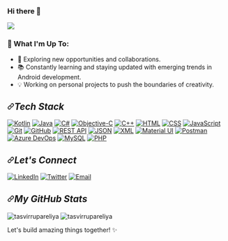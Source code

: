 ### Hi there 👋

![](https://komarev.com/ghpvc/?username=tasvirrupareliya&label=PROFILE+VIEWS&color=blue) 

### 🚀 What I'm Up To:
- 🌟 Exploring new opportunities and collaborations.
- 📚 Constantly learning and staying updated with emerging trends in Android development.
- 💡 Working on personal projects to push the boundaries of creativity.


<h2 dir="auto"><a id="user-content-tech-stack" class="anchor" aria-hidden="true" tabindex="-1" href="#tech-stack"><svg class="octicon octicon-link" viewBox="0 0 16 16" version="1.1" width="16" height="16" aria-hidden="true"><path d="m7.775 3.275 1.25-1.25a3.5 3.5 0 1 1 4.95 4.95l-2.5 2.5a3.5 3.5 0 0 1-4.95 0 .751.751 0 0 1 .018-1.042.751.751 0 0 1 1.042-.018 1.998 1.998 0 0 0 2.83 0l2.5-2.5a2.002 2.002 0 0 0-2.83-2.83l-1.25 1.25a.751.751 0 0 1-1.042-.018.751.751 0 0 1-.018-1.042Zm-4.69 9.64a1.998 1.998 0 0 0 2.83 0l1.25-1.25a.751.751 0 0 1 1.042.018.751.751 0 0 1 .018 1.042l-1.25 1.25a3.5 3.5 0 1 1-4.95-4.95l2.5-2.5a3.5 3.5 0 0 1 4.95 0 .751.751 0 0 1-.018 1.042.751.751 0 0 1-1.042.018 1.998 1.998 0 0 0-2.83 0l-2.5 2.5a1.998 1.998 0 0 0 0 2.83Z"></path></svg></a><i>Tech Stack</i></h2>

[![Kotlin](https://img.shields.io/badge/Kotlin-0095D5?style=for-the-badge&logo=kotlin&logoColor=white)](https://kotlinlang.org/)
[![Java](https://img.shields.io/badge/Java-007396?style=for-the-badge&logo=java&logoColor=white)](https://www.java.com/)
[![C#](https://img.shields.io/badge/C%23-239120?style=for-the-badge&logo=c-sharp&logoColor=white)](https://docs.microsoft.com/en-us/dotnet/csharp/)
[![Objective-C](https://img.shields.io/badge/Objective--C-007ACC?style=for-the-badge&logo=objective-c&logoColor=white)](https://developer.apple.com/library/archive/documentation/Cocoa/Conceptual/ProgrammingWithObjectiveC/Introduction/Introduction.html)
[![C++](https://img.shields.io/badge/C%2B%2B-00599C?style=for-the-badge&logo=c%2B%2B&logoColor=white)](https://www.cplusplus.com/)
[![HTML](https://img.shields.io/badge/HTML-239120?style=for-the-badge&logo=html5&logoColor=white)](https://developer.mozilla.org/en-US/docs/Web/HTML)
[![CSS](https://img.shields.io/badge/CSS-1572B6?style=for-the-badge&logo=css3&logoColor=white)](https://developer.mozilla.org/en-US/docs/Web/CSS)
[![JavaScript](https://img.shields.io/badge/JavaScript-323330?style=for-the-badge&logo=javascript&logoColor=F7DF1E)](https://developer.mozilla.org/en-US/docs/Web/JavaScript)
[![Git](https://img.shields.io/badge/Git-f44d27?style=for-the-badge&logo=git&logoColor=white)](https://git-scm.com/)
[![GitHub](https://img.shields.io/badge/GitHub-100000?style=for-the-badge&logo=github&logoColor=white)](https://github.com/)
[![REST API](https://img.shields.io/badge/REST%20API-009688?style=for-the-badge)](https://restfulapi.net/)
[![JSON](https://img.shields.io/badge/JSON-000000?style=for-the-badge&logo=json&logoColor=white)](https://www.json.org/json-en.html)
[![XML](https://img.shields.io/badge/XML-1F425F?style=for-the-badge&logo=xml&logoColor=white)](https://www.w3.org/XML/)
[![Material UI](https://img.shields.io/badge/Material%20UI-007FFF?style=for-the-badge&logo=mui&logoColor=white)](https://mui.com/)
[![Postman](https://img.shields.io/badge/Postman-FF6C37?style=for-the-badge&logo=Postman&logoColor=white)](https://www.postman.com/)
[![Azure DevOps](https://img.shields.io/badge/Azure%20DevOps-0078D7?style=for-the-badge&logo=azure-devops&logoColor=white)](https://azure.microsoft.com/en-us/services/devops/)
[![MySQL](https://img.shields.io/badge/MySQL-4479A1?style=for-the-badge&logo=mysql&logoColor=white)](https://www.mysql.com/)
[![PHP](https://img.shields.io/badge/PHP-777BB4?style=for-the-badge&logo=php&logoColor=white)](https://www.php.net/)




<h2 dir="auto"><a id="user-content-lets-connect" class="anchor" aria-hidden="true" tabindex="-1" href="#lets-connect"><svg class="octicon octicon-link" viewBox="0 0 16 16" version="1.1" width="16" height="16" aria-hidden="true"><path d="m7.775 3.275 1.25-1.25a3.5 3.5 0 1 1 4.95 4.95l-2.5 2.5a3.5 3.5 0 0 1-4.95 0 .751.751 0 0 1 .018-1.042.751.751 0 0 1 1.042-.018 1.998 1.998 0 0 0 2.83 0l2.5-2.5a2.002 2.002 0 0 0-2.83-2.83l-1.25 1.25a.751.751 0 0 1-1.042-.018.751.751 0 0 1-.018-1.042Zm-4.69 9.64a1.998 1.998 0 0 0 2.83 0l1.25-1.25a.751.751 0 0 1 1.042.018.751.751 0 0 1 .018 1.042l-1.25 1.25a3.5 3.5 0 1 1-4.95-4.95l2.5-2.5a3.5 3.5 0 0 1 4.95 0 .751.751 0 0 1-.018 1.042.751.751 0 0 1-1.042.018 1.998 1.998 0 0 0-2.83 0l-2.5 2.5a1.998 1.998 0 0 0 0 2.83Z"></path></svg></a><i>Let's Connect</i></h2>

[![LinkedIn](https://img.shields.io/badge/LinkedIn-blue?style=for-the-badge&logo=linkedin)](https://ca.linkedin.com/in/tasvirrupareliya)
[![Twitter](https://img.shields.io/badge/Twitter-1DA1F2?style=for-the-badge&logo=twitter&logoColor=white)](https://twitter.com/tasvir_008)
[![Email](https://img.shields.io/badge/Gmail-D14836?style=for-the-badge&logo=gmail&logoColor=white)](mailto:tasvirrupareliya008@gmail.com)


<h2 dir="auto"><a id="user-content-my-github-stats" class="anchor" aria-hidden="true" tabindex="-1" href="#my-github-stats"><svg class="octicon octicon-link" viewBox="0 0 16 16" version="1.1" width="16" height="16" aria-hidden="true"><path d="m7.775 3.275 1.25-1.25a3.5 3.5 0 1 1 4.95 4.95l-2.5 2.5a3.5 3.5 0 0 1-4.95 0 .751.751 0 0 1 .018-1.042.751.751 0 0 1 1.042-.018 1.998 1.998 0 0 0 2.83 0l2.5-2.5a2.002 2.002 0 0 0-2.83-2.83l-1.25 1.25a.751.751 0 0 1-1.042-.018.751.751 0 0 1-.018-1.042Zm-4.69 9.64a1.998 1.998 0 0 0 2.83 0l1.25-1.25a.751.751 0 0 1 1.042.018.751.751 0 0 1 .018 1.042l-1.25 1.25a3.5 3.5 0 1 1-4.95-4.95l2.5-2.5a3.5 3.5 0 0 1 4.95 0 .751.751 0 0 1-.018 1.042.751.751 0 0 1-1.042.018 1.998 1.998 0 0 0-2.83 0l-2.5 2.5a1.998 1.998 0 0 0 0 2.83Z"></path></svg></a><i>My GitHub Stats</i></h2>

<img align="center" src="https://github-readme-stats.vercel.app/api?username=tasvirrupareliya&amp;show_icons=true&amp;include_all_commits=true&amp;count_private=true&amp;hide=issues,contribs&amp;border_radius=0&amp;locale=en&amp;theme=dark" alt="tasvirrupareliya" style="max-width: 100%;">
<img align="center" src="https://github-readme-stats.vercel.app/api/top-langs/?username=tasvirrupareliya&amp;layout=compact&amp;exclude_repo=Lybrate-Website-Clone-Version-2.0,Lybrate-Website-Clone,Adidas-Clone&amp;hide=Shell&amp;border_radius=0&amp;theme=dark" alt="tasvirrupareliya" style="max-width: 100%;">



Let's build amazing things together! ✨
